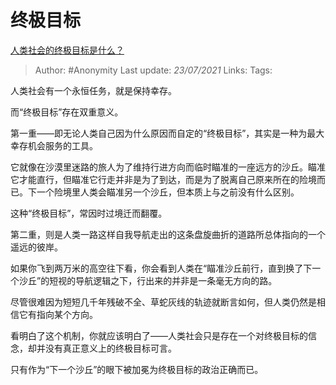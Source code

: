 # 终极目标
[人类社会的终极目标是什么？](https://www.zhihu.com/question/419458902/answer/1467759400)

> Author: #Anonymity
> Last update: *23/07/2021*
> Links:
> Tags:

人类社会有一个永恒任务，就是保持幸存。

而“终极目标”存在双重意义。

第一重——即无论人类自己因为什么原因而自定的“终极目标”，其实是一种为最大幸存机会服务的工具。

它就像在沙漠里迷路的旅人为了维持行进方向而临时瞄准的一座远方的沙丘。瞄准它才能直行，但瞄准它行走并非是为了到达，而是为了脱离自己原来所在的险境而已。下一个险境里人类会瞄准另一个沙丘，但本质上与之前没有什么区别。

这种“终极目标”，常因时过境迁而翻覆。

第二重，则是人类一路这样自我导航走出的这条盘旋曲折的道路所总体指向的一个遥远的彼岸。

如果你飞到两万米的高空往下看，你会看到人类在“瞄准沙丘前行，直到换了下一个沙丘”的短视的导航逻辑之下，行出来的并非是一条毫无方向的路。

尽管很难因为短短几千年残破不全、草蛇灰线的轨迹就断言如何，但人类仍然是相信它有指向某个方向。

看明白了这个机制，你就应该明白了——人类社会只是存在一个对终极目标的信念，却并没有真正意义上的终极目标可言。

只有作为“下一个沙丘”的眼下被加冕为终极目标的政治正确而已。

